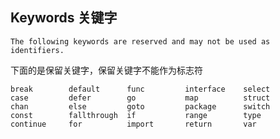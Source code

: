 ## Keywords 关键字

```The following keywords are reserved and may not be used as identifiers.```

下面的是保留关键字，保留关键字不能作为标志符

```
break        default      func         interface    select
case         defer        go           map          struct
chan         else         goto         package      switch
const        fallthrough  if           range        type
continue     for          import       return       var
```
